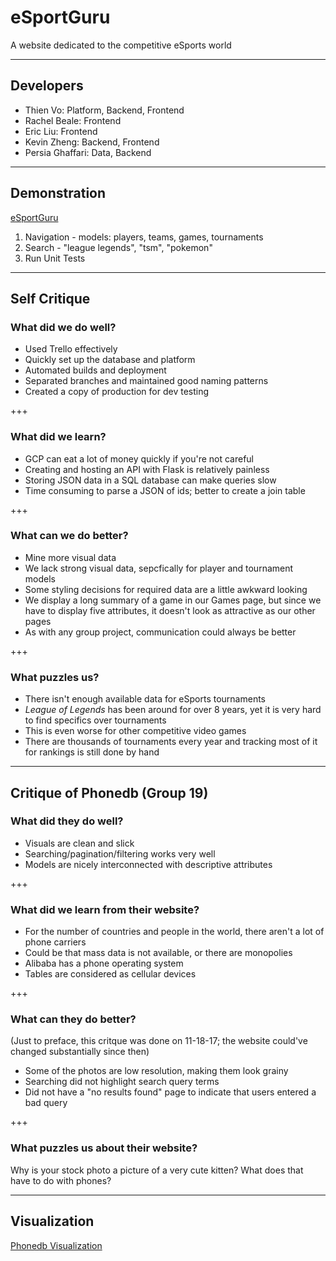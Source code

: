 # eSportGuru

A website dedicated to the competitive eSports world

---

## Developers

- Thien Vo: Platform, Backend, Frontend
- Rachel Beale: Frontend
- Eric Liu: Frontend
- Kevin Zheng: Backend, Frontend
- Persia Ghaffari: Data, Backend

---

## Demonstration

[eSportGuru](http://esportguru.com)

1. Navigation - models: players, teams, games, tournaments
2. Search - "league legends", "tsm", "pokemon"
3. Run Unit Tests

---

## Self Critique

### What did we do well?

- Used Trello effectively
- Quickly set up the database and platform
- Automated builds and deployment
- Separated branches and maintained good naming patterns
- Created a copy of production for dev testing

+++

### What did we learn?

- GCP can eat a lot of money quickly if you're not careful
- Creating and hosting an API with Flask is relatively painless
- Storing JSON data in a SQL database can make queries slow
 - Time consuming to parse a JSON of ids; better to create a join table

+++

### What can we do better?

- Mine more visual data
 - We lack strong visual data, sepcfically for player and tournament models
- Some styling decisions for required data are a little awkward looking
 - We display a long summary of a game in our Games page, but since we have to
   display five attributes, it doesn't look as attractive as our other pages
- As with any group project, communication could always be better

+++

### What puzzles us?

- There isn't enough available data for eSports tournaments
- _League of Legends_ has been around for over 8 years, yet it is very hard to
  find specifics over tournaments
 - This is even worse for other competitive video games
- There are thousands of tournaments every year and tracking most of it for 
  rankings is still done by hand

---

## Critique of Phonedb (Group 19)

### What did they do well?

- Visuals are clean and slick
- Searching/pagination/filtering works very well
- Models are nicely interconnected with descriptive attributes

+++

### What did we learn from their website?

- For the number of countries and people in the world, there aren't a lot of
  phone carriers
 - Could be that mass data is not available, or there are monopolies
- Alibaba has a phone operating system
- Tables are considered as cellular devices

+++

### What can they do better?

(Just to preface, this critque was done on 11-18-17; the website could've
changed substantially since then)

- Some of the photos are low resolution, making them look grainy
- Searching did not highlight search query terms
- Did not have a "no results found" page to indicate that users entered a bad
  query

+++

### What puzzles us about their website?

Why is your stock photo a picture of a very cute kitten? What does that have 
to do with phones?

---

## Visualization

[Phonedb Visualization](http://phonedbvisualization.azurewebsites.net)